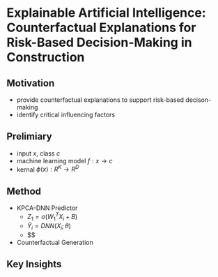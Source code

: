 # Explainable Artificial Intelligence: Counterfactual Explanations for Risk-Based Decision-Making in Construction

## Motivation
 - provide counterfactual explanations to support risk-based decison-making
 - identify critical influencing factors 

## Prelimiary
 - input $x$, class $c$
 - machine learning model $f: x \rightarrow c$ 
 - kernal $\phi(x): R^K \rightarrow R^D$

## Method
 - KPCA-DNN Predictor
   - $Z_1 = \sigma(W_1^TX_i+B)$
   - $\hat{Y}_i = DNN(X_i;\theta)$
   - $$
 - Counterfactual Generation

## Key Insights